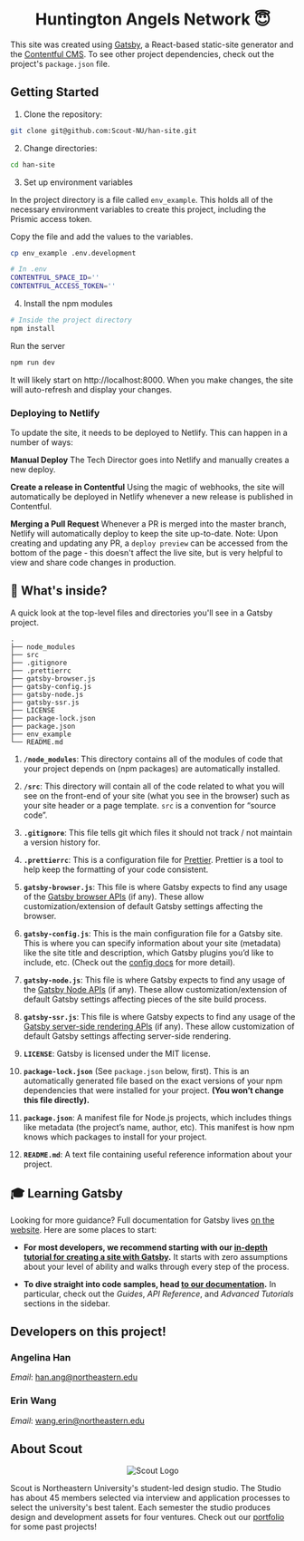 <h1 align="center">
  Huntington Angels Network 😇
</h1>

This site was created using [Gatsby](https://www.gatsbyjs.org/docs/), a React-based static-site generator and the [Contentful CMS](https://www.contentful.com/developers/docs/). To see other project dependencies, check out the project's `package.json` file.

## Getting Started

1. Clone the repository: 

```bash
git clone git@github.com:Scout-NU/han-site.git
```

2. Change directories:

```bash
cd han-site
```
3. Set up environment variables

In the project directory is a file called `env_example`. This holds all of the necessary environment variables to create this project, including the Prismic access token.

Copy the file and add the values to the variables.

```sh
cp env_example .env.development
```
```sh
# In .env
CONTENTFUL_SPACE_ID=''
CONTENTFUL_ACCESS_TOKEN=''
```

4. Install the npm modules

```bash
# Inside the project directory
npm install
```

Run the server

```bash
npm run dev
```

It will likely start on http://localhost:8000. When you make changes, the site will auto-refresh and display your changes.

<!-- ### Updating CMS
Thanks to Gatsby's intense caching, when updating any data in the Contentful CMS interface, you must do two things for the updated content to show up in your GraphQL queries:

1. **Publish the document on Contentful!** This won't affect any current builds of the marketing site, as all of the data is queried and cached on build of the site.

2. **Restart the development server!** Gatsby only grabs data from Contentful on build, so the server must be restarted to grab the new data. -->

### Deploying to Netlify
To update the site, it needs to be deployed to Netlify. This can happen in a number of ways:

**Manual Deploy** The Tech Director goes into Netlify and manually creates a new deploy.

**Create a release in Contentful** Using the magic of webhooks, the site will automatically be deployed in Netlify whenever a new release is published in Contentful.

**Merging a Pull Request** Whenever a PR is merged into the master branch, Netlify will automatically deploy to keep the site up-to-date. Note: Upon creating and updating any PR, a `deploy preview` can be accessed from the bottom of the page - this doesn't affect the live site, but is very helpful to view and share code changes in production.

## 🧐 What's inside?

A quick look at the top-level files and directories you'll see in a Gatsby project.

    .
    ├── node_modules
    ├── src
    ├── .gitignore
    ├── .prettierrc
    ├── gatsby-browser.js
    ├── gatsby-config.js
    ├── gatsby-node.js
    ├── gatsby-ssr.js
    ├── LICENSE
    ├── package-lock.json
    ├── package.json
    ├── env_example
    └── README.md

1.  **`/node_modules`**: This directory contains all of the modules of code that your project depends on (npm packages) are automatically installed.

2.  **`/src`**: This directory will contain all of the code related to what you will see on the front-end of your site (what you see in the browser) such as your site header or a page template. `src` is a convention for “source code”.

3.  **`.gitignore`**: This file tells git which files it should not track / not maintain a version history for.

4.  **`.prettierrc`**: This is a configuration file for [Prettier](https://prettier.io/). Prettier is a tool to help keep the formatting of your code consistent.

5.  **`gatsby-browser.js`**: This file is where Gatsby expects to find any usage of the [Gatsby browser APIs](https://www.gatsbyjs.org/docs/browser-apis/) (if any). These allow customization/extension of default Gatsby settings affecting the browser.

6.  **`gatsby-config.js`**: This is the main configuration file for a Gatsby site. This is where you can specify information about your site (metadata) like the site title and description, which Gatsby plugins you’d like to include, etc. (Check out the [config docs](https://www.gatsbyjs.org/docs/gatsby-config/) for more detail).

7.  **`gatsby-node.js`**: This file is where Gatsby expects to find any usage of the [Gatsby Node APIs](https://www.gatsbyjs.org/docs/node-apis/) (if any). These allow customization/extension of default Gatsby settings affecting pieces of the site build process.

8.  **`gatsby-ssr.js`**: This file is where Gatsby expects to find any usage of the [Gatsby server-side rendering APIs](https://www.gatsbyjs.org/docs/ssr-apis/) (if any). These allow customization of default Gatsby settings affecting server-side rendering.

9.  **`LICENSE`**: Gatsby is licensed under the MIT license.

10. **`package-lock.json`** (See `package.json` below, first). This is an automatically generated file based on the exact versions of your npm dependencies that were installed for your project. **(You won’t change this file directly).**

11. **`package.json`**: A manifest file for Node.js projects, which includes things like metadata (the project’s name, author, etc). This manifest is how npm knows which packages to install for your project.

12. **`README.md`**: A text file containing useful reference information about your project.

## 🎓 Learning Gatsby

Looking for more guidance? Full documentation for Gatsby lives [on the website](https://www.gatsbyjs.org/). Here are some places to start:

- **For most developers, we recommend starting with our [in-depth tutorial for creating a site with Gatsby](https://www.gatsbyjs.org/tutorial/).** It starts with zero assumptions about your level of ability and walks through every step of the process.

- **To dive straight into code samples, head [to our documentation](https://www.gatsbyjs.org/docs/).** In particular, check out the _Guides_, _API Reference_, and _Advanced Tutorials_ sections in the sidebar.


## Developers on this project!

### Angelina Han

_Email_: [han.ang@northeastern.edu](mailto:han.ang@northeastern.edu)

### Erin Wang

_Email_: [wang.erin@northeastern.edu](mailto:wang.erin@northeastern.edu)


## About Scout

<p align="center">
  <img src="https://web.northeastern.edu/scout/wp-content/themes/scout/images/logo.png" alt="Scout Logo" />
</p>

Scout is Northeastern University's student-led design studio. The Studio has about 45 members selected via interview and application processes to select the university's best talent. Each semester the studio produces design and development assets for four ventures. Check out our [portfolio](https://web.northeastern.edu/scout/portfolio) for some past projects!
